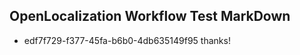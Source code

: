 ## OpenLocalization Workflow Test MarkDown
* edf7f729-f377-45fa-b6b0-4db635149f95 
thanks!<!--HONumber=Mar16_HO2-->
